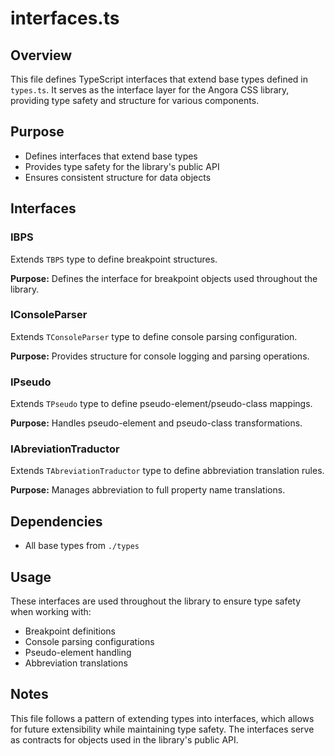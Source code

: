 # interfaces.ts

## Overview

This file defines TypeScript interfaces that extend base types defined in `types.ts`. It serves as the interface layer for the Angora CSS library, providing type safety and structure for various components.

## Purpose

- Defines interfaces that extend base types
- Provides type safety for the library's public API
- Ensures consistent structure for data objects

## Interfaces

### IBPS

Extends `TBPS` type to define breakpoint structures.

**Purpose:** Defines the interface for breakpoint objects used throughout the library.

### IConsoleParser

Extends `TConsoleParser` type to define console parsing configuration.

**Purpose:** Provides structure for console logging and parsing operations.

### IPseudo

Extends `TPseudo` type to define pseudo-element/pseudo-class mappings.

**Purpose:** Handles pseudo-element and pseudo-class transformations.

### IAbreviationTraductor

Extends `TAbreviationTraductor` type to define abbreviation translation rules.

**Purpose:** Manages abbreviation to full property name translations.

## Dependencies

- All base types from `./types`

## Usage

These interfaces are used throughout the library to ensure type safety when working with:

- Breakpoint definitions
- Console parsing configurations
- Pseudo-element handling
- Abbreviation translations

## Notes

This file follows a pattern of extending types into interfaces, which allows for future extensibility while maintaining type safety. The interfaces serve as contracts for objects used in the library's public API.
